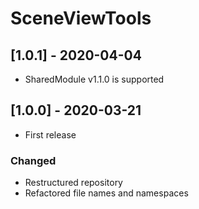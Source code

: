 # SceneViewTools

## [1.0.1] - 2020-04-04
- SharedModule v1.1.0 is supported

## [1.0.0] - 2020-03-21
- First release

### Changed
- Restructured repository
- Refactored file names and namespaces